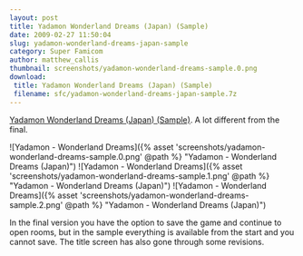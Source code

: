 ```yaml
---
layout: post
title: Yadamon Wonderland Dreams (Japan) (Sample)
date: 2009-02-27 11:50:04
slug: yadamon-wonderland-dreams-japan-sample
category: Super Famicom
author: matthew_callis
thumbnail: screenshots/yadamon-wonderland-dreams-sample.0.png
download:
 title: Yadamon Wonderland Dreams (Japan) (Sample)
 filename: sfc/yadamon-wonderland-dreams-japan-sample.7z
---
```


[Yadamon Wonderland Dreams (Japan) (Sample)](https://superfamicom.org/info/yadamon-wonderland-dreams/ "Yadamon - Wonderland Dreams ROM"). A lot different from the final.

![Yadamon - Wonderland Dreams]({% asset 'screenshots/yadamon-wonderland-dreams-sample.0.png' @path %} "Yadamon - Wonderland Dreams (Japan)")
![Yadamon - Wonderland Dreams]({% asset 'screenshots/yadamon-wonderland-dreams-sample.1.png' @path %} "Yadamon - Wonderland Dreams (Japan)")
![Yadamon - Wonderland Dreams]({% asset 'screenshots/yadamon-wonderland-dreams-sample.2.png' @path %} "Yadamon - Wonderland Dreams (Japan)")

In the final version you have the option to save the game and continue to open rooms, but in the sample everything is available from the start and you cannot save. The title screen has also gone through some revisions.
